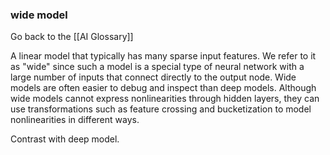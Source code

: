 ### wide model

Go back to the [[AI Glossary]]


A linear model that typically has many sparse input features. We refer to it as "wide" since such a model is a special type of neural network with a large number of inputs that connect directly to the output node. Wide models are often easier to debug and inspect than deep models. Although wide models cannot express nonlinearities through hidden layers, they can use transformations such as feature crossing and bucketization to model nonlinearities in different ways.

Contrast with deep model.

